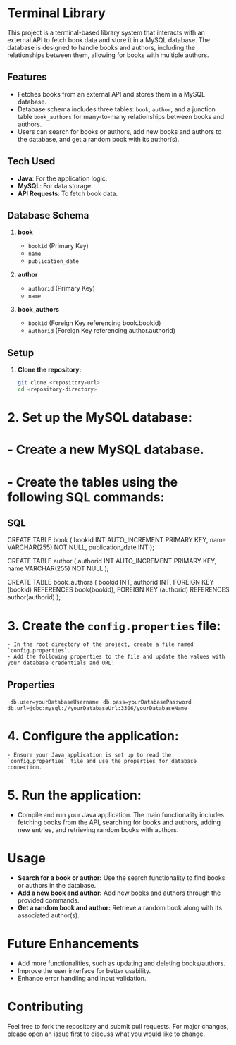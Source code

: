 # Terminal Library

This project is a terminal-based library system that interacts with an external API to fetch book data and store it in a MySQL database. The database is designed to handle books and authors, including the relationships between them, allowing for books with multiple authors.

## Features

- Fetches books from an external API and stores them in a MySQL database.
- Database schema includes three tables: `book`, `author`, and a junction table `book_authors` for many-to-many relationships between books and authors.
- Users can search for books or authors, add new books and authors to the database, and get a random book with its author(s).

## Tech Used

- **Java**: For the application logic.
- **MySQL**: For data storage.
- **API Requests**: To fetch book data.

## Database Schema

1. **book**
   - `bookid` (Primary Key)
   - `name`
   - `publication_date`

2. **author**
   - `authorid` (Primary Key)
   - `name`

3. **book_authors**
   - `bookid` (Foreign Key referencing book.bookid)
   - `authorid` (Foreign Key referencing author.authorid)

## Setup

1. **Clone the repository:**

   ```bash
   git clone <repository-url>
   cd <repository-directory>

# 2. **Set up the MySQL database:**

#    - Create a new MySQL database.
#    - Create the tables using the following SQL commands:

## SQL
CREATE TABLE book (
    bookid INT AUTO_INCREMENT PRIMARY KEY,
    name VARCHAR(255) NOT NULL,
    publication_date INT
);

CREATE TABLE author (
    authorid INT AUTO_INCREMENT PRIMARY KEY,
    name VARCHAR(255) NOT NULL
);

CREATE TABLE book_authors (
    bookid INT,
    authorid INT,
    FOREIGN KEY (bookid) REFERENCES book(bookid),
    FOREIGN KEY (authorid) REFERENCES author(authorid)
);

# 3. **Create the `config.properties` file:**

    - In the root directory of the project, create a file named `config.properties`.
    - Add the following properties to the file and update the values with your database credentials and URL:

## Properties
 -`db.user=yourDatabaseUsername`
 -`db.pass=yourDatabasePassword`
 -`db.url=jdbc:mysql://yourDatabaseUrl:3306/yourDatabaseName`

# 4. **Configure the application:**

    - Ensure your Java application is set up to read the `config.properties` file and use the properties for database connection.

# 5. **Run the application:**

   - Compile and run your Java application. The main functionality includes fetching books from the API, searching for books and authors, adding new entries, and retrieving random books with authors.

# Usage

 - **Search for a book or author:** Use the search functionality to find books or authors in the database.
 - **Add a new book and author:** Add new books and authors through the provided commands.
 - **Get a random book and author:** Retrieve a random book along with its associated author(s).

# Future Enhancements

 - Add more functionalities, such as updating and deleting books/authors.
 - Improve the user interface for better usability.
 - Enhance error handling and input validation.

# Contributing
   Feel free to fork the repository and submit pull requests. For major changes, please open an issue first to discuss what you would like to change.
